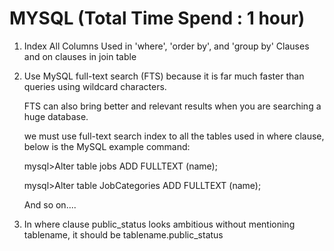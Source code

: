 # MYSQL   (Total Time Spend : 1 hour)
1. Index All Columns Used in 'where', 'order by', and 'group by' Clauses and on clauses in join table

2. Use MySQL full-text search (FTS) because it is far much faster than queries using wildcard characters.

   FTS can also bring better and relevant results when you are searching a huge database.

   we must use full-text search index to all the tables used in where clause, below is the MySQL example command:

   mysql>Alter table jobs ADD FULLTEXT (name);

   mysql>Alter table JobCategories ADD FULLTEXT (name);

   And so on....

3. In where clause public_status looks ambitious without mentioning tablename, it should be tablename.public_status
